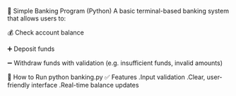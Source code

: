 🏦 Simple Banking Program (Python)
A basic terminal-based banking system that allows users to:

💰 Check account balance

➕ Deposit funds

➖ Withdraw funds with validation (e.g. insufficient funds, invalid amounts)

🔧 How to Run
      python banking.py
✅ Features
    .Input validation
    .Clear, user-friendly interface
    .Real-time balance updates
